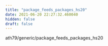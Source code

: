 ```yaml
---
title: "package_feeds_packages_hs20"
date: 2021-06-20 22:27:32.460040
hidden: false
draft: false
---
```


ath79/generic/package_feeds_packages_hs20

